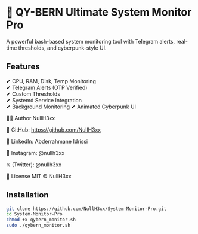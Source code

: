# 🚀 QY-BERN Ultimate System Monitor Pro

A powerful bash-based system monitoring tool with Telegram alerts, real-time thresholds, and cyberpunk-style UI.

## Features
✔ CPU, RAM, Disk, Temp Monitoring  
✔ Telegram Alerts (OTP Verified)  
✔ Custom Thresholds  
✔ Systemd Service Integration  
✔ Background Monitoring
✔ Animated Cyberpunk UI

👨‍💻 Author
NullH3xx

🔗 GitHub: https://github.com/NullH3xx

💼 LinkedIn: Abderrahmane Idrissi

📸 Instagram: @nullh3xx

𝕏 (Twitter): @nullh3xx

📜 License
MIT © NullH3xx



## Installation
```bash
git clone https://github.com/NullH3xx/System-Monitor-Pro.git
cd System-Monitor-Pro
chmod +x qybern_monitor.sh
sudo ./qybern_monitor.sh
